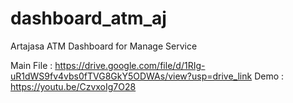 # dashboard_atm_aj
Artajasa ATM Dashboard for Manage Service

Main File : https://drive.google.com/file/d/1RIg-uR1dWS9fv4vbs0fTVG8GkY5ODWAs/view?usp=drive_link
Demo : https://youtu.be/CzvxoIg7O28
